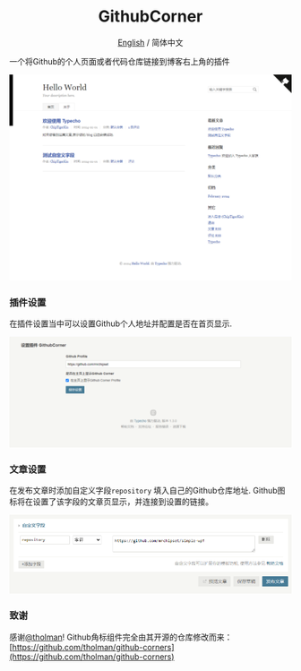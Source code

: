 <div align="center">

# GithubCorner
[English](./README.md) / 简体中文
</div>

一个将Github的个人页面或者代码仓库链接到博客右上角的插件

![Screenshot](img/screenshot.png)

### 插件设置

在插件设置当中可以设置Github个人地址并配置是否在首页显示.

![Plugin setup](img/setup.png)

### 文章设置

在发布文章时添加自定义字段`repository` 填入自己的Github仓库地址. Github图标将在设置了该字段的文章页显示，并连接到设置的链接。

![post setup](img/custom-fields.png)


### 致谢
感谢[@tholman](https://github.com/tholman)! Github角标组件完全由其开源的仓库修改而来：[https://github.com/tholman/github-corners](https://github.com/tholman/github-corners)